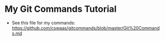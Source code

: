 # My Git Commands Tutorial

- See this file for my commands:
  https://github.com/cswaas/gitcommands/blob/master/Git%20Commands.md

